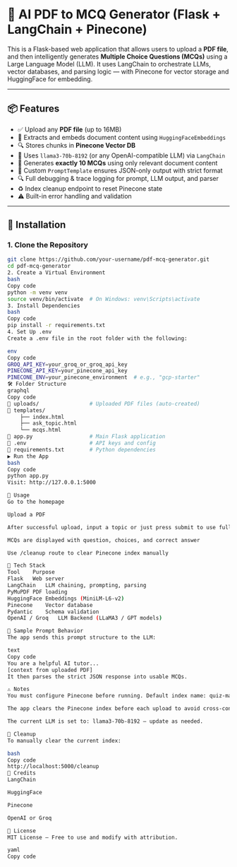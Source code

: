 # 🧠 AI PDF to MCQ Generator (Flask + LangChain + Pinecone)

This is a Flask-based web application that allows users to upload a **PDF file**, and then intelligently generates **Multiple Choice Questions (MCQs)** using a Large Language Model (LLM). It uses LangChain to orchestrate LLMs, vector databases, and parsing logic — with Pinecone for vector storage and HuggingFace for embedding.

---

## 📦 Features

- ✅ Upload any **PDF file** (up to 16MB)
- 🧠 Extracts and embeds document content using `HuggingFaceEmbeddings`
- 🔍 Stores chunks in **Pinecone Vector DB**
- 💬 Uses `llama3-70b-8192` (or any OpenAI-compatible LLM) via `LangChain`
- 📝 Generates **exactly 10 MCQs** using only relevant document content
- 📄 Custom `PromptTemplate` ensures JSON-only output with strict format
- 🔍 Full debugging & trace logging for prompt, LLM output, and parser
- ♻️ Index cleanup endpoint to reset Pinecone state
- ⚠️ Built-in error handling and validation

---

## 🚀 Installation

### 1. Clone the Repository

```bash
git clone https://github.com/your-username/pdf-mcq-generator.git
cd pdf-mcq-generator
2. Create a Virtual Environment
bash
Copy code
python -m venv venv
source venv/bin/activate  # On Windows: venv\Scripts\activate
3. Install Dependencies
bash
Copy code
pip install -r requirements.txt
4. Set Up .env
Create a .env file in the root folder with the following:

env
Copy code
GROQ_API_KEY=your_groq_or_groq_api_key
PINECONE_API_KEY=your_pinecone_api_key
PINECONE_ENV=your_pinecone_environment  # e.g., "gcp-starter"
🛠️ Folder Structure
graphql
Copy code
📁 uploads/                # Uploaded PDF files (auto-created)
📁 templates/
    ├── index.html
    ├── ask_topic.html
    └── mcqs.html
📄 app.py                  # Main Flask application
📄 .env                    # API keys and config
📄 requirements.txt        # Python dependencies
▶️ Run the App
bash
Copy code
python app.py
Visit: http://127.0.0.1:5000

🧪 Usage
Go to the homepage

Upload a PDF

After successful upload, input a topic or just press submit to use full document

MCQs are displayed with question, choices, and correct answer

Use /cleanup route to clear Pinecone index manually

🧰 Tech Stack
Tool	Purpose
Flask	Web server
LangChain	LLM chaining, prompting, parsing
PyMuPDF	PDF loading
HuggingFace	Embeddings (MiniLM-L6-v2)
Pinecone	Vector database
Pydantic	Schema validation
OpenAI / Groq	LLM Backend (LLaMA3 / GPT models)

📄 Sample Prompt Behavior
The app sends this prompt structure to the LLM:

text
Copy code
You are a helpful AI tutor...
[context from uploaded PDF]
It then parses the strict JSON response into usable MCQs.

⚠️ Notes
You must configure Pinecone before running. Default index name: quiz-maker-store.

The app clears the Pinecone index before each upload to avoid cross-contamination.

The current LLM is set to: llama3-70b-8192 — update as needed.

🧹 Cleanup
To manually clear the current index:

bash
Copy code
http://localhost:5000/cleanup
🙏 Credits
LangChain

HuggingFace

Pinecone

OpenAI or Groq

📜 License
MIT License — Free to use and modify with attribution.

yaml
Copy code


